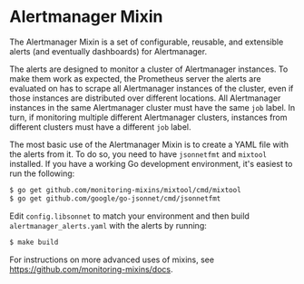 # Alertmanager Mixin

The Alertmanager Mixin is a set of configurable, reusable, and extensible
alerts (and eventually dashboards) for Alertmanager.

The alerts are designed to monitor a cluster of Alertmanager instances. To make
them work as expected, the Prometheus server the alerts are evaluated on has to
scrape all Alertmanager instances of the cluster, even if those instances are
distributed over different locations. All Alertmanager instances in the same
Alertmanager cluster must have the same `job` label. In turn, if monitoring
multiple different Alertmanager clusters, instances from different clusters
must have a different `job` label.

The most basic use of the Alertmanager Mixin is to create a YAML file with the
alerts from it. To do so, you need to have `jsonnetfmt` and `mixtool` installed. If you have a working Go development environment, it's
easiest to run the following:

```bash
$ go get github.com/monitoring-mixins/mixtool/cmd/mixtool
$ go get github.com/google/go-jsonnet/cmd/jsonnetfmt
```

Edit `config.libsonnet` to match your environment and then build
`alertmanager_alerts.yaml` with the alerts by running:

```bash
$ make build
```

For instructions on more advanced uses of mixins, see https://github.com/monitoring-mixins/docs.
